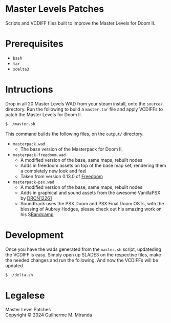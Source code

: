 # Master Levels Patches

Scripts and VCDIFF files built to improve the Master Levels for Doom II.

# Prerequisites

* `bash`
* `tar`
* `xdelta3`

# Intructions

Drop in all 20 Master Levels WAD from your steam install, onto the `source/` directory.
Run the following to build a `master.tar` file and apply VCDIFFs to patch the Master Levels for Doom II.

```bash
$ ./master.sh
```

This command builds the following files, on the `output/` directory.

- `masterpack.wad`
  - The base version of the Masterpack for Doom II, 
- `masterpack-freedoom.wad`
  - A modified version of the base, same maps, rebuilt nodes
  - Adds in freedoom assets on top of the base map set, rendering them a completely new look and feel
  - Taken from version 0.13.0 of [Freedoom](https://github.com/freedoom/freedoom)
- `masterpack-psx.wad`
  - A modified version of the base, same maps, rebuilt nodes
  - Adds in graphical and sound assets from the awesome VanillaPSX by [DRON12261](https://github.com/dron12261games)
  - Soundtrack uses the PSX Doom and PSX Final Doom OSTs, with the blessing of Aubrey Hodges, please check out his amazing work on his S[Bandcamp](https://aubreyhodges.bandcamp.com/)

# Development

Once you have the wads generated from the `master.sh` script, updateding the VCDIFF is easy.
Simply open up SLADE3 on the respective files, make the needed changes and run the following.
And now the VCDIFFs will be updated.

```bash
$ ./delta.sh
```

# Legalese

Master Level Patches  
Copyright © 2024 Guilherme M. Miranda  

